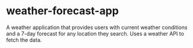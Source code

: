 # weather-forecast-app
A weather application that provides users with current weather conditions and a 7-day forecast for any location they search. Uses a weather API to fetch the data.
